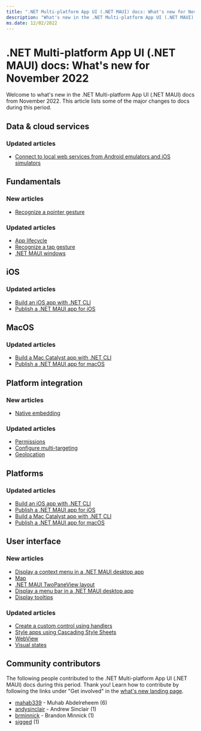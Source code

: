 ```yaml
---
title: ".NET Multi-platform App UI (.NET MAUI) docs: What's new for November 2022 "
description: "What's new in the .NET Multi-platform App UI (.NET MAUI) docs for November 2022."
ms.date: 12/02/2022
---
```


# .NET Multi-platform App UI (.NET MAUI) docs: What's new for November 2022

Welcome to what's new in the .NET Multi-platform App UI (.NET MAUI) docs from November 2022. This article lists some of the major changes to docs during this period.

## Data & cloud services

### Updated articles

- [Connect to local web services from Android emulators and iOS simulators](../data-cloud/local-web-services.md)

## Fundamentals

### New articles

- [Recognize a pointer gesture](../fundamentals/gestures/pointer.md)

### Updated articles

- [App lifecycle](../fundamentals/app-lifecycle.md)
- [Recognize a tap gesture](../fundamentals/gestures/tap.md)
- [.NET MAUI windows](../fundamentals/windows.md)

## iOS

### Updated articles

- [Build an iOS app with .NET CLI](../ios/cli.md)
- [Publish a .NET MAUI app for iOS](../ios/deployment/index.md)

## MacOS

### Updated articles

- [Build a Mac Catalyst app with .NET CLI](../macos/cli.md)
- [Publish a .NET MAUI app for macOS](../macos/deployment/index.md)

## Platform integration

### New articles

- [Native embedding](../platform-integration/native-embedding.md)

### Updated articles

- [Permissions](../platform-integration/appmodel/permissions.md)
- [Configure multi-targeting](../platform-integration/configure-multi-targeting.md)
- [Geolocation](../platform-integration/device/geolocation.md)

## Platforms

### Updated articles

- [Build an iOS app with .NET CLI](../ios/cli.md)
- [Publish a .NET MAUI app for iOS](../ios/deployment/index.md)
- [Build a Mac Catalyst app with .NET CLI](../macos/cli.md)
- [Publish a .NET MAUI app for macOS](../macos/deployment/index.md)

## User interface

### New articles

- [Display a context menu in a .NET MAUI desktop app](../user-interface/context-menu.md)
- [Map](../user-interface/controls/map.md)
- [.NET MAUI TwoPaneView layout](../user-interface/controls/twopaneview.md)
- [Display a menu bar in a .NET MAUI desktop app](../user-interface/menu-bar.md)
- [Display tooltips](../user-interface/tooltips.md)

### Updated articles

- [Create a custom control using handlers](../user-interface/handlers/create.md)
- [Style apps using Cascading Style Sheets](../user-interface/styles/css.md)
- [WebView](../user-interface/controls/webview.md)
- [Visual states](../user-interface/visual-states.md)

## Community contributors

The following people contributed to the .NET Multi-platform App UI (.NET MAUI) docs during this period. Thank you! Learn how to contribute by following the links under "Get involved" in the [what's new landing page](index.yml).

- [mahab339](https://github.com/mahab339) - Muhab Abdelreheem (6)
- [andysinclair](https://github.com/andysinclair) - Andrew Sinclair (1)
- [brminnick](https://github.com/brminnick) - Brandon Minnick (1)
- [sigged](https://github.com/sigged) (1)
